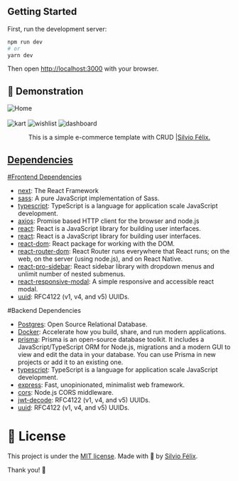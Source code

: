 ## Getting Started

First, run the development server:

```bash
npm run dev
# or
yarn dev
```

Then open [http://localhost:3000](http://localhost:3000) with your browser.
## 🙂 Demonstration

<img alt="Home" title="ecommerce" src="/public/ecommerceMains.mp4"/>
<br>
<br>
<img alt="kart" title="kart route" src="https://imgur.com/JOV7ujB"/>
<img alt="wishlist" title="wishlist route" src="https://imgur.com/M8RdZEk"/>
<img alt="dashboard" title="dashboard route" src="/public/dasboard.jpg"/>

<p align="center">
 This is a simple e-commerce template with CRUD
    |<a href="https://github.com/SilvioFelix32">Silvio Félix.
</p>

## Dependencies
 #Frontend Dependencies
- [next](https://nextjs.org): The React Framework
- [sass](https://github.com/sass/dart-sass): A pure JavaScript implementation of Sass.
- [typescript](https://www.typescriptlang.org): TypeScript is a language for application scale JavaScript development.
- [axios](https://ghub.io/axios): Promise based HTTP client for the browser and node.js
- [react](https://ghub.io/react): React is a JavaScript library for building user interfaces.
- [react](https://ghub.io/react): React is a JavaScript library for building user interfaces.
- [react-dom](https://ghub.io/react-dom): React package for working with the DOM.
- [react-router-dom](https://github.com/remix-run/react-router#readme): React Router runs everywhere that React runs; on the web, on the server (using node.js), and on React Native.
- [react-pro-sidebar](): React sidebar library with dropdown menus and unlimit number of nested submenus.
- [react-responsive-modal](https://react-responsive-modal.leopradel.com): A simple responsive and accessible react modal.
- [uuid](https://ghub.io/uuid): RFC4122 (v1, v4, and v5) UUIDs.

#Backend Dependencies
- [Postgres](https://www.postgresql.org): Open Source Relational Database.
- [Docker](https://www.docker.com): Accelerate how you build, share, and run modern applications.
- [prisma](https://www.prisma.io): Prisma is an open-source database toolkit. It includes a JavaScript/TypeScript ORM for Node.js, migrations and a modern GUI to view and edit the data in your database. You can use Prisma in new projects or add it to an existing one.
- [typescript](https://www.typescriptlang.org): TypeScript is a language for application scale JavaScript development.
- [express](http://expressjs.com): Fast, unopinionated, minimalist web framework.
- [cors](https://github.com/expressjs/cors#readme): Node.js CORS middleware.
- [jwt-decode](): RFC4122 (v1, v4, and v5) UUIDs.
- [uuid](https://ghub.io/uuid): RFC4122 (v1, v4, and v5) UUIDs.
# :page_facing_up: License

This project is under the [MIT license](./LICENSE).
Made with 💖 by [Silvio Félix](https://www.linkedin.com/in/silviofelix32/). 

Thank you! 🌠
